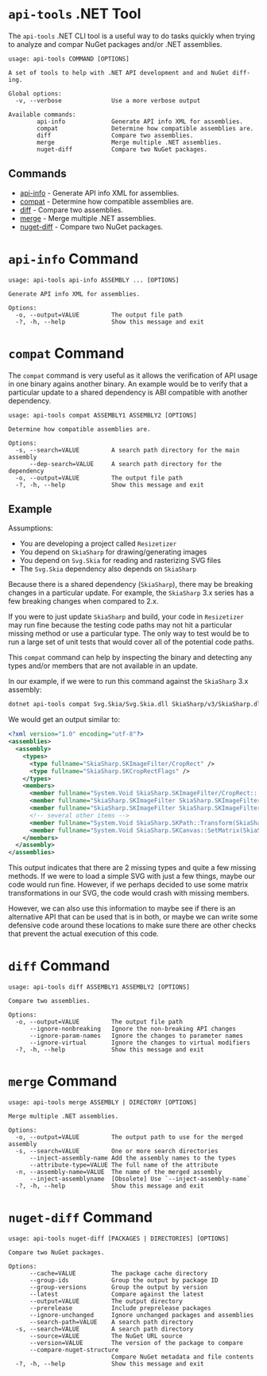 # `api-tools` .NET Tool

The `api-tools` .NET CLI tool is a useful way to do tasks quickly when trying 
to analyze and compar NuGet packages and/or .NET assemblies.

```
usage: api-tools COMMAND [OPTIONS]

A set of tools to help with .NET API development and and NuGet diff-ing.

Global options:
  -v, --verbose              Use a more verbose output

Available commands:
        api-info             Generate API info XML for assemblies.
        compat               Determine how compatible assemblies are.
        diff                 Compare two assemblies.
        merge                Merge multiple .NET assemblies.
        nuget-diff           Compare two NuGet packages.
```

## Commands

 * [api-info](#api-info-command) - Generate API info XML for assemblies.
 * [compat](#compat-command) - Determine how compatible assemblies are.
 * [diff](#diff-command) - Compare two assemblies.
 * [merge](#merge-command) - Merge multiple .NET assemblies.
 * [nuget-diff](#nuget-diff-command) - Compare two NuGet packages.


# `api-info` Command

```
usage: api-tools api-info ASSEMBLY ... [OPTIONS]

Generate API info XML for assemblies.

Options:
  -o, --output=VALUE         The output file path
  -?, -h, --help             Show this message and exit
```

# `compat` Command

The `compat` command is very useful as it allows the verification of API usage
in one binary agains another binary. An example would be to verify that a
particular update to a shared dependency is ABI compatible with another
dependency.

```
usage: api-tools compat ASSEMBLY1 ASSEMBLY2 [OPTIONS]

Determine how compatible assemblies are.

Options:
  -s, --search=VALUE         A search path directory for the main assembly
      --dep-search=VALUE     A search path directory for the dependency
  -o, --output=VALUE         The output file path
  -?, -h, --help             Show this message and exit
```

## Example

Assumptions:
 - You are developing a project called `Resizetizer`
 - You depend on `SkiaSharp` for drawing/generating images
 - You depend on `Svg.Skia` for reading and rasterizing SVG files
 - The `Svg.Skia` dependency also depends on `SkiaSharp`

Because there is a shared dependency (`SkiaSharp`), there may be breaking
changes in a particular update. For example, the `SkiaSharp` 3.x series has a
few breaking changes when compared to 2.x.

If you were to just update `SkiaSharp` and build, your code in `Resizetizer`
may run fine because the testing code paths may not hit a particular missing
method or use a particular type. The only way to test would be to run a large
set of unit tests that would cover all of the potential code paths.

This `compat` command can help by inspecting the binary and detecting any
types and/or members that are not available in an update.

In our example, if we were to run this command against the `SkiaSharp` 3.x assembly:

```sh
dotnet api-tools compat Svg.Skia/Svg.Skia.dll SkiaSharp/v3/SkiaSharp.dll
```

We would get an output similar to:

```xml
<?xml version="1.0" encoding="utf-8"?>
<assemblies>
  <assembly>
    <types>
      <type fullname="SkiaSharp.SKImageFilter/CropRect" />
      <type fullname="SkiaSharp.SKCropRectFlags" />
    </types>
    <members>
      <member fullname="System.Void SkiaSharp.SKImageFilter/CropRect::.ctor(SkiaSharp.SKRect,SkiaSharp.SKCropRectFlags)" />
      <member fullname="SkiaSharp.SKImageFilter SkiaSharp.SKImageFilter::CreateMerge(SkiaSharp.SKImageFilter[],SkiaSharp.SKImageFilter/CropRect)" />
      <member fullname="SkiaSharp.SKImageFilter SkiaSharp.SKImageFilter::CreatePaint(SkiaSharp.SKPaint,SkiaSharp.SKImageFilter/CropRect)" />
      <!-- several other items -->
      <member fullname="System.Void SkiaSharp.SKPath::Transform(SkiaSharp.SKMatrix)" />
      <member fullname="System.Void SkiaSharp.SKCanvas::SetMatrix(SkiaSharp.SKMatrix)" />
    </members>
  </assembly>
</assemblies>
```

This output indicates that there are 2 missing types and quite a few missing
methods. If we were to load a simple SVG with just a few things, maybe our
code would run fine. However, if we perhaps decided to use some matrix
transformations in our SVG, the code would crash with missing members.

However, we can also use this information to maybe see if there is an
alternative API that can be used that is in both, or maybe we can write some
defensive code around these locations to make sure there are other checks
that prevent the actual execution of this code.

# `diff` Command

```
usage: api-tools diff ASSEMBLY1 ASSEMBLY2 [OPTIONS]

Compare two assemblies.

Options:
  -o, --output=VALUE         The output file path
      --ignore-nonbreaking   Ignore the non-breaking API changes
      --ignore-param-names   Ignore the changes to parameter names
      --ignore-virtual       Ignore the changes to virtual modifiers
  -?, -h, --help             Show this message and exit
```

# `merge` Command

```
usage: api-tools merge ASSEMBLY | DIRECTORY [OPTIONS]

Merge multiple .NET assemblies.

Options:
  -o, --output=VALUE         The output path to use for the merged assembly
  -s, --search=VALUE         One or more search directories
      --inject-assembly-name Add the assembly names to the types
      --attribute-type=VALUE The full name of the attribute
  -n, --assembly-name=VALUE  The name of the merged assembly
      --inject-assemblyname  [Obsolete] Use `--inject-assembly-name`
  -?, -h, --help             Show this message and exit
```

# `nuget-diff` Command

```
usage: api-tools nuget-diff [PACKAGES | DIRECTORIES] [OPTIONS]

Compare two NuGet packages.

Options:
      --cache=VALUE          The package cache directory
      --group-ids            Group the output by package ID
      --group-versions       Group the output by version
      --latest               Compare against the latest
      --output=VALUE         The output directory
      --prerelease           Include preprelease packages
      --ignore-unchanged     Ignore unchanged packages and assemblies
      --search-path=VALUE    A search path directory
  -s, --search=VALUE         A search path directory
      --source=VALUE         The NuGet URL source
      --version=VALUE        The version of the package to compare
      --compare-nuget-structure
                             Compare NuGet metadata and file contents
  -?, -h, --help             Show this message and exit
```
